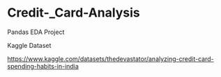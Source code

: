 # Credit-_Card-Analysis
Pandas EDA Project

Kaggle Dataset

https://www.kaggle.com/datasets/thedevastator/analyzing-credit-card-spending-habits-in-india
